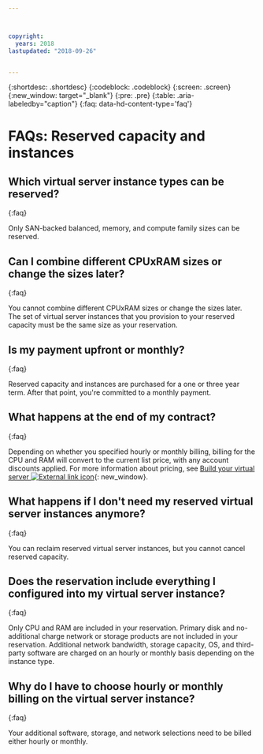 ```yaml
---



copyright:
  years: 2018
lastupdated: "2018-09-26"


---
```


{:shortdesc: .shortdesc}
{:codeblock: .codeblock}
{:screen: .screen}
{:new_window: target="_blank"}
{:pre: .pre}
{:table: .aria-labeledby="caption"}
{:faq: data-hd-content-type='faq'}

# FAQs: Reserved capacity and instances 

## Which virtual server instance types can be reserved?
{:faq}

Only SAN-backed balanced, memory, and compute family sizes can be reserved.

## Can I combine different CPUxRAM sizes or change the sizes later?
{:faq}

You cannot combine different CPUxRAM sizes or change the sizes later. The set of virtual server instances that you provision to your reserved capacity must be the same size as your reservation. 

## Is my payment upfront or monthly?
{:faq}

Reserved capacity and instances are purchased for a one or three year term. After that point, you're committed to a monthly payment. 

## What happens at the end of my contract?
{:faq}

Depending on whether you specified hourly or monthly billing, billing for the CPU and RAM will convert to the current list price, with any account discounts applied. For more information about pricing, see [Build your virtual server ![External link icon](../icons/launch-glyph.svg "External link icon")](https://www.ibm.com/cloud-computing/bluemix/virtual-servers){: new_window}.

## What happens if I don't need my reserved virtual server instances anymore?
{:faq}

You can reclaim reserved virtual server instances, but you cannot cancel reserved capacity.

## Does the reservation include everything I configured into my virtual server instance?
{:faq}

Only CPU and RAM are included in your reservation. Primary disk and no-additional charge network or storage products are not included in your reservation. Additional network bandwidth, storage capacity, OS, and third-party software are charged on an hourly or monthly basis depending on the instance type.

## Why do I have to choose hourly or monthly billing on the virtual server instance?
{:faq}

Your additional software, storage, and network selections need to be billed either hourly or monthly. 

